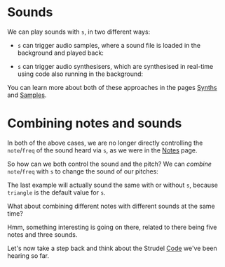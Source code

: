 # Sounds

We can play sounds with `s`, in two different ways:

- `s` can trigger audio samples, where a sound file is loaded in the background and played back:
  
- `s` can trigger audio synthesisers, which are synthesised in real-time using code also running in the background:
  

You can learn more about both of these approaches in the pages [Synths](/learn/synths) and [Samples](/learn/samples).

# Combining notes and sounds

In both of the above cases, we are no longer directly controlling the `note`/`freq` of the sound heard via `s`, as we were in the [Notes](/workshop/first-notes/) page.

So how can we both control the sound and the pitch? We can _combine_ `note`/`freq` with `s` to change the sound of our pitches:







The last example will actually sound the same with or without `s`, because `triangle` is the default value for `s`.

What about combining different notes with different sounds at the same time?



Hmm, something interesting is going on there, related to there being five notes and three sounds.

Let's now take a step back and think about the Strudel [Code](/learn/code/) we've been hearing so far.